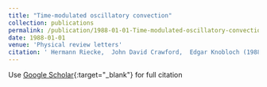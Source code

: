 ```yaml
---
title: "Time-modulated oscillatory convection"
collection: publications
permalink: /publication/1988-01-01-Time-modulated-oscillatory-convection
date: 1988-01-01
venue: 'Physical review letters'
citation: ' Hermann Riecke,  John David Crawford,  Edgar Knobloch (1988) &quot;Time-modulated oscillatory convection.&quot; <i>Physical review letters</i>. 61, 1942.'
---
```

Use [Google Scholar](https://scholar.google.com/scholar?q=Time+modulated+oscillatory+convection){:target="_blank"} for full citation